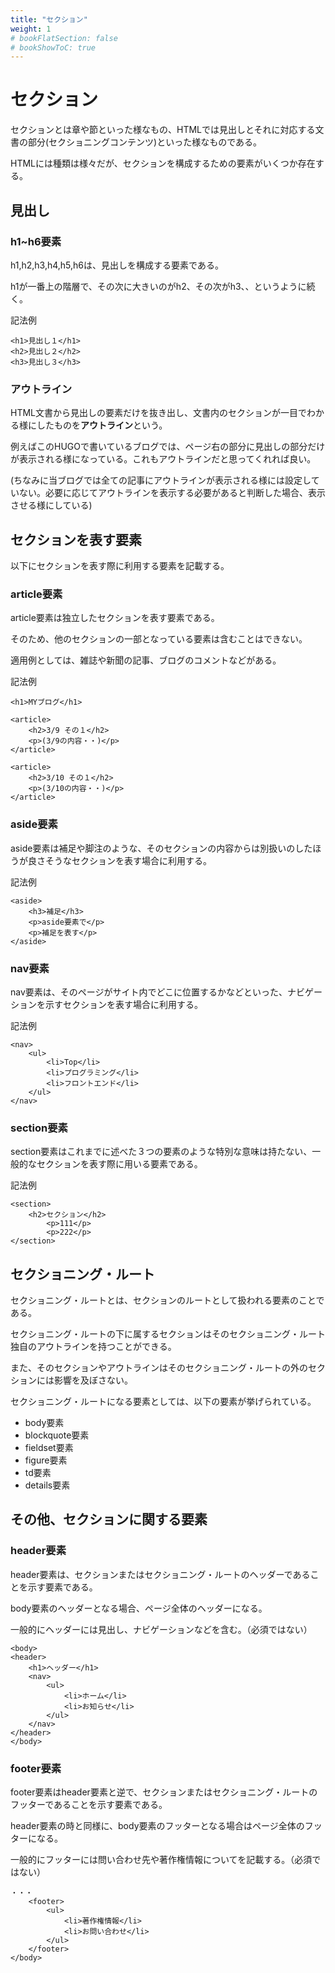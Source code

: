 ```yaml
---
title: "セクション"
weight: 1
# bookFlatSection: false
# bookShowToC: true
---
```


# セクション

セクションとは章や節といった様なもの、HTMLでは見出しとそれに対応する文書の部分(セクショニングコンテンツ)といった様なものである。

HTMLには種類は様々だが、セクションを構成するための要素がいくつか存在する。


## 見出し

### h1~h6要素

h1,h2,h3,h4,h5,h6は、見出しを構成する要素である。

h1が一番上の階層で、その次に大きいのがh2、その次がh3、、というように続く。

記法例

```
<h1>見出し１</h1>
<h2>見出し２</h2>
<h3>見出し３</h3>
```

### アウトライン

HTML文書から見出しの要素だけを抜き出し、文書内のセクションが一目でわかる様にしたものを**アウトライン**という。

例えばこのHUGOで書いているブログでは、ページ右の部分に見出しの部分だけが表示される様になっている。これもアウトラインだと思ってくれれば良い。

(ちなみに当ブログでは全ての記事にアウトラインが表示される様には設定していない。必要に応じてアウトラインを表示する必要があると判断した場合、表示させる様にしている)


## セクションを表す要素

以下にセクションを表す際に利用する要素を記載する。

### article要素

article要素は独立したセクションを表す要素である。

そのため、他のセクションの一部となっている要素は含むことはできない。

適用例としては、雑誌や新聞の記事、ブログのコメントなどがある。

記法例

```
<h1>MYブログ</h1>

<article>
    <h2>3/9 その１</h2>
    <p>(3/9の内容・・)</p>
</article>

<article>
    <h2>3/10 その１</h2>
    <p>(3/10の内容・・)</p>
</article>

```



### aside要素

aside要素は補足や脚注のような、そのセクションの内容からは別扱いのしたほうが良さそうなセクションを表す場合に利用する。

記法例

```
<aside>
    <h3>補足</h3>
    <p>aside要素で</p>
    <p>補足を表す</p>
</aside>
```


### nav要素

nav要素は、そのページがサイト内でどこに位置するかなどといった、ナビゲーションを示すセクションを表す場合に利用する。

記法例

```
<nav>
    <ul>
        <li>Top</li>
        <li>プログラミング</li>
        <li>フロントエンド</li>
    </ul>
</nav>
```

### section要素

section要素はこれまでに述べた３つの要素のような特別な意味は持たない、一般的なセクションを表す際に用いる要素である。

記法例

```
<section>
    <h2>セクション</h2>
        <p>111</p>
        <p>222</p>
</section>
```


## セクショニング・ルート

セクショニング・ルートとは、セクションのルートとして扱われる要素のことである。

セクショニング・ルートの下に属するセクションはそのセクショニング・ルート独自のアウトラインを持つことができる。

また、そのセクションやアウトラインはそのセクショニング・ルートの外のセクションには影響を及ぼさない。

セクショニング・ルートになる要素としては、以下の要素が挙げられている。

- body要素
- blockquote要素
- fieldset要素
- figure要素
- td要素
- details要素


## その他、セクションに関する要素

### header要素

header要素は、セクションまたはセクショニング・ルートのヘッダーであることを示す要素である。

body要素のヘッダーとなる場合、ページ全体のヘッダーになる。

一般的にヘッダーには見出し、ナビゲーションなどを含む。（必須ではない）

```
<body>
<header>
    <h1>ヘッダー</h1>
    <nav>
        <ul>
            <li>ホーム</li>
            <li>お知らせ</li>
        </ul>
    </nav>
</header>
</body>
```

### footer要素

footer要素はheader要素と逆で、セクションまたはセクショニング・ルートのフッターであることを示す要素である。

header要素の時と同様に、body要素のフッターとなる場合はページ全体のフッターになる。

一般的にフッターには問い合わせ先や著作権情報についてを記載する。（必須ではない）

```
・・・
    <footer>
        <ul>
            <li>著作権情報</li>
            <li>お問い合わせ</li>
        </ul>        
    </footer>
</body>
```

